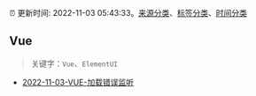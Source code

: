 :alarm_clock: 更新时间: 2022-11-03 05:43:33。[来源分类](../README.md)、[标签分类](../TAGS.md)、[时间分类](../TIMELINE.md)

## Vue


> 关键字：`Vue`、`ElementUI`



- [2022-11-03-VUE-加载错误监听](https://www.v2ex.com/t/892306) 